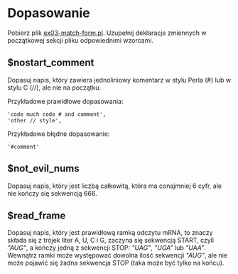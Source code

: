 # Dopasowanie
Pobierz plik
[ex03-match-form.pl](https://github.com/SlimakUJ/perl/blob/master/class05/exercises/ex03-match-form.pl).
Uzupełnij deklaracje zmiennych w początkowej sekcji pliku odpowiednimi
wzorcami.

## $nostart\_comment
Dopasuj napis, który zawiera jednoliniowy komentarz w stylu Perla (#) lub
w stylu C (//), ale nie na początku.

Przykładowe prawidłowe dopasowania:
```
'code much code # and comment',
'other // style',
```

Przykładowe  błędne dopasowanie:
```
'#comment'
```

## $not\_evil\_nums
Dopasuj napis, który jest liczbą całkowitą, która ma conajmniej 6 cyfr, ale
nie kończy się sekwencją 666.

## $read\_frame
Dopasuj napis, który jest prawidłową ramką odczytu mRNA, to znaczy składa się
z trójek liter A, U, C i G, zaczyna się sekwencją START, czyli _"AUG"_, a
kończy jedną z sekwencji STOP: _"UAG"_, _"UGA"_ lub _"UAA"_. Wewnątrz ramki
może występować dowolna ilość sekwencji _"AUG"_, ale nie może pojawić się żadna
sekwencja STOP (taka może być tylko na końcu).
